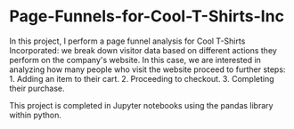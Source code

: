 # Page-Funnels-for-Cool-T-Shirts-Inc

In this project, I perform a page funnel analysis for Cool T-Shirts Incorporated: we break down visitor data based on different actions they perform on the company's website. In this case, we are interested in analyzing how many people who visit the website proceed to further steps:
    1. Adding an item to their cart.
    2. Proceeding to checkout.
    3. Completing their purchase.

This project is completed in Jupyter notebooks using the pandas library within python.

